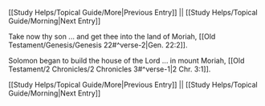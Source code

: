 [[Study Helps/Topical Guide/More|Previous Entry]]  ||  [[Study Helps/Topical Guide/Morning|Next Entry]]

 Take now thy son ... and get thee into the land of Moriah, [[Old Testament/Genesis/Genesis 22#^verse-2|Gen. 22:2]].

 Solomon began to build the house of the Lord ... in mount Moriah, [[Old Testament/2 Chronicles/2 Chronicles 3#^verse-1|2 Chr. 3:1]].

[[Study Helps/Topical Guide/More|Previous Entry]]  ||  [[Study Helps/Topical Guide/Morning|Next Entry]]